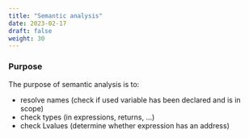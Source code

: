 ```yaml
---
title: "Semantic analysis"
date: 2023-02-17
draft: false
weight: 30
---
```


### Purpose

The purpose of semantic analysis is to:
- resolve names (check if used variable has been declared and is in scope)
- check types (in expressions, returns, ...)
- check Lvalues (determine whether expression has an address)
